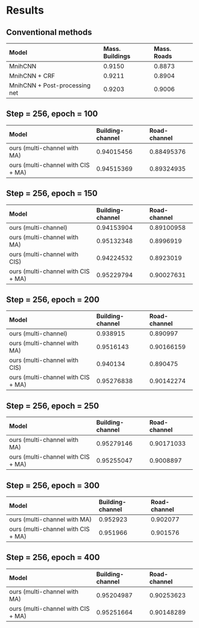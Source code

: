# Results
## Conventional methods

Model                         | Mass. Buildings | Mass. Roads
:---------------------------- | :-------------- | :----------
MnihCNN                       | 0.9150          | 0.8873
MnihCNN + CRF                 | 0.9211          | 0.8904
MnihCNN + Post-processing net | 0.9203          | 0.9006

## Step = 256, epoch = 100

Model                              | Building-channel | Road-channel
:--------------------------------- | :--------------- | :-----------
ours (multi-channel with MA)       | 0.94015456       | 0.88495376
ours (multi-channel with CIS + MA) | 0.94515369       | 0.89324935

## Step = 256, epoch = 150

Model                              | Building-channel | Road-channel
:--------------------------------- | :--------------- | :-----------
ours (multi-channel)               | 0.94153904       | 0.89100958
ours (multi-channel with MA)       | 0.95132348       | 0.8996919
ours (multi-channel with CIS)      | 0.94224532       | 0.8923019
ours (multi-channel with CIS + MA) | 0.95229794       | 0.90027631

## Step = 256, epoch = 200

Model                              | Building-channel | Road-channel
:--------------------------------- | :--------------- | :-----------
ours (multi-channel)               | 0.938915         | 0.890997
ours (multi-channel with MA)       | 0.9516143        | 0.90166159
ours (multi-channel with CIS)      | 0.940134         | 0.890475
ours (multi-channel with CIS + MA) | 0.95276838       | 0.90142274

## Step = 256, epoch = 250

Model                              | Building-channel | Road-channel
:--------------------------------- | :--------------- | :-----------
ours (multi-channel with MA)       | 0.95279146       | 0.90171033
ours (multi-channel with CIS + MA) | 0.95255047       | 0.9008897

## Step = 256, epoch = 300

Model                              | Building-channel | Road-channel
:--------------------------------- | :--------------- | :-----------
ours (multi-channel with MA)       | 0.952923         | 0.902077
ours (multi-channel with CIS + MA) | 0.951966         | 0.901576

## Step = 256, epoch = 400

Model                              | Building-channel | Road-channel
:--------------------------------- | :--------------- | :-----------
ours (multi-channel with MA)       | 0.95204987       | 0.90253623
ours (multi-channel with CIS + MA) | 0.95251664       | 0.90148289
